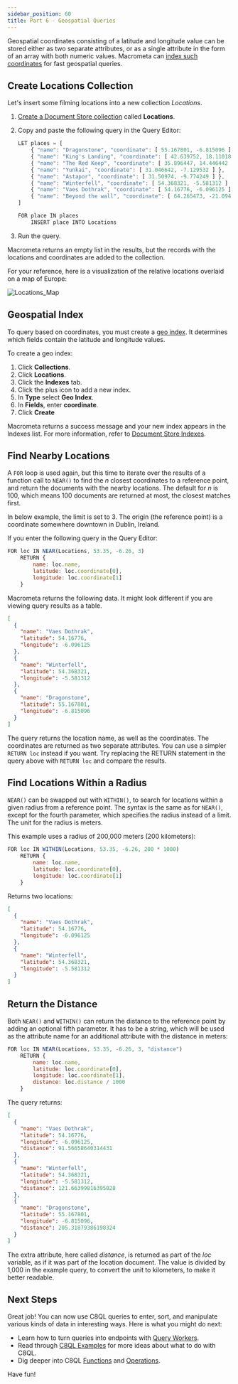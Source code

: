 ```yaml
---
sidebar_position: 60
title: Part 6 - Geospatial Queries
---
```


Geospatial coordinates consisting of a latitude and longitude value can be stored either as two separate attributes, or as a single attribute in the form of an array with both numeric values. Macrometa can [index such coordinates](../c8ql/functions/geo) for fast geospatial queries.

## Create Locations Collection

Let's insert some filming locations into a new collection _Locations_.

1. [Create a Document Store collection](../../collections/documents/create-document-store) called **Locations**.
2. Copy and paste the following query in the Query Editor:

    ```js
    LET places = [
        { "name": "Dragonstone", "coordinate": [ 55.167801, -6.815096 ] },
        { "name": "King's Landing", "coordinate": [ 42.639752, 18.110189 ] },
        { "name": "The Red Keep", "coordinate": [ 35.896447, 14.446442 ] },
        { "name": "Yunkai", "coordinate": [ 31.046642, -7.129532 ] },
        { "name": "Astapor", "coordinate": [ 31.50974, -9.774249 ] },
        { "name": "Winterfell", "coordinate": [ 54.368321, -5.581312 ] },
        { "name": "Vaes Dothrak", "coordinate": [ 54.16776, -6.096125 ] },
        { "name": "Beyond the wall", "coordinate": [ 64.265473, -21.094093 ] }
    ]

    FOR place IN places
        INSERT place INTO Locations
    ```

3. Run the query.

Macrometa returns an empty list in the results, but the records with the locations and coordinates are added to the collection.

For your reference, here is a visualization of the relative locations overlaid on a map of Europe:

![Locations_Map](/img/c8ql/tutorial/Locations_Map.png)

## Geospatial Index

To query based on coordinates, you must create a [geo index](../../collections/documents/geospatial/geojson#geojson-supported-index). It determines which fields contain the latitude and longitude values.

To create a geo index:

1. Click **Collections**.
2. Click **Locations**.
3. Click the **Indexes** tab.
4. Click the plus icon to add a new index.
5. In **Type** select **Geo Index**.
6. In **Fields**, enter **coordinate**.
7. Click **Create**

Macrometa returns a success message and your new index appears in the Indexes list. For more information, refer to [Document Store Indexes](../../collections/documents/document-store-indexes).

## Find Nearby Locations

A `FOR` loop is used again, but this time to iterate over the results of a function call to `NEAR()` to find the _n_ closest coordinates to a reference point, and return the documents with the nearby locations. The default for _n_ is 100, which means 100 documents are returned at most, the closest matches first.

In below example, the limit is set to 3. The origin (the reference point) is a coordinate somewhere downtown in Dublin, Ireland.

If you enter the following query in the Query Editor:

```js
FOR loc IN NEAR(Locations, 53.35, -6.26, 3)
    RETURN {
        name: loc.name,
        latitude: loc.coordinate[0],
        longitude: loc.coordinate[1]
    }
```

Macrometa returns the following data. It might look different if you are viewing query results as a table.

```json
[
  {
    "name": "Vaes Dothrak",
    "latitude": 54.16776,
    "longitude": -6.096125
  },
  {
    "name": "Winterfell",
    "latitude": 54.368321,
    "longitude": -5.581312
  },
  {
    "name": "Dragonstone",
    "latitude": 55.167801,
    "longitude": -6.815096
  }
]
```

The query returns the location name, as well as the coordinates. The coordinates are returned as two separate attributes. You can use a simpler `RETURN loc` instead if you want. Try replacing the RETURN statement in the query above with `RETURN loc` and compare the results.

## Find Locations Within a Radius

`NEAR()` can be swapped out with `WITHIN()`, to search for locations within a given radius from a reference point. The syntax is the same as for `NEAR()`, except for the fourth parameter, which specifies the radius instead of a limit. The unit for the radius is meters. 

This example uses a radius of 200,000 meters (200 kilometers):

```js
FOR loc IN WITHIN(Locations, 53.35, -6.26, 200 * 1000)
    RETURN {
        name: loc.name,
        latitude: loc.coordinate[0],
        longitude: loc.coordinate[1]
    }
```

Returns two locations:

```json
[
  {
    "name": "Vaes Dothrak",
    "latitude": 54.16776,
    "longitude": -6.096125
  },
  {
    "name": "Winterfell",
    "latitude": 54.368321,
    "longitude": -5.581312
  }
]
```

## Return the Distance

Both `NEAR()` and `WITHIN()` can return the distance to the reference point by adding an optional fifth parameter. It has to be a string, which will be used as the attribute name for an additional attribute with the distance in meters:

```js
FOR loc IN NEAR(Locations, 53.35, -6.26, 3, "distance")
    RETURN {
        name: loc.name,
        latitude: loc.coordinate[0],
        longitude: loc.coordinate[1],
        distance: loc.distance / 1000
    }
```

The query returns:

```json
[
  {
    "name": "Vaes Dothrak",
    "latitude": 54.16776,
    "longitude": -6.096125,
    "distance": 91.56658640314431
  },
  {
    "name": "Winterfell",
    "latitude": 54.368321,
    "longitude": -5.581312,
    "distance": 121.66399816395028
  },
  {
    "name": "Dragonstone",
    "latitude": 55.167801,
    "longitude": -6.815096,
    "distance": 205.31879386198324
  }
]
```

The extra attribute, here called _distance_, is returned as part of the _loc_ variable, as if it was part of the location document. The value is divided by 1,000 in the example query, to convert the unit to kilometers, to make it better readable.

## Next Steps

Great job! You can now use C8QL queries to enter, sort, and manipulate various kinds of data in interesting ways. Here is what you might do next:

- Learn how to turn queries into endpoints with [Query Workers](../../query-workers).
- Read through [C8QL Examples](../c8ql/examples/index) for more ideas about what to do with C8QL.
- Dig deeper into C8QL [Functions](../c8ql/functions/index) and [Operations](../c8ql/operations/index).

Have fun!
